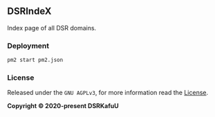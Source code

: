 ## DSRIndeX

Index page of all DSR domains.

### Deployment

```bash
pm2 start pm2.json
```

### License

Released under the `GNU AGPLv3`, for more information read the [License](https://github.com/dsrkafuu/dsr-index/blob/main/LICENSE).

**Copyright © 2020-present DSRKafuU**
